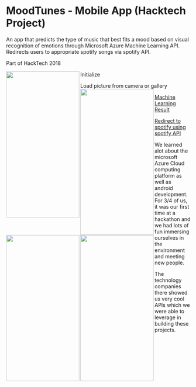 # MoodTunes - Mobile App (Hacktech Project)
An app that predicts the type of music that best fits a mood based on visual recognition of emotions through Microsoft Azure Machine Learning API. Redirects users to appropriate spotify songs via spotify API.

Part of HackTech 2018


Initialize
<a href="https://github.com/HSQ8/MoodTunes/raw/master/1.PNG"><img src="https://github.com/HSQ8/MoodTunes/raw/master/1.PNG" align="left" height="400" width="200" ></a>

Load picture from camera or gallery
<a href="https://github.com/HSQ8/MoodTunes/raw/master/2.PNG"><img src="https://github.com/HSQ8/MoodTunes/raw/master/2.PNG" align="left" height="400" width="200" ></a>




<a href="https://github.com/HSQ8/MoodTunes/raw/master/3.PNG"><img src="https://github.com/HSQ8/MoodTunes/raw/master/3.PNG" align="left" height="400" width="200" >Machine Learning Result</a>


<a href="https://github.com/HSQ8/MoodTunes/raw/master/4.PNG"><img src="https://github.com/HSQ8/MoodTunes/raw/master/4.PNG" align="left" height="400" width="200" >Redirect to spotify using spotify API</a>



We learned alot about the microsoft Azure Cloud computing platform as well as android development. For 3/4 of us, it was our first time at a hackathon and we had lots of fun immersing ourselves in the environment and meeting new people.

The technology companies there showed us very cool APIs which we were able to leverage in building these projects.
